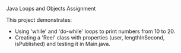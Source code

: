 Java Loops and Objects Assignment

This project demonstrates:
- Using 'while' and 'do-while' loops to print numbers from 10 to 20.
- Creating a 'Reel' class with properties (user, lengthInSecond, isPublished) and testing it in Main.java.
